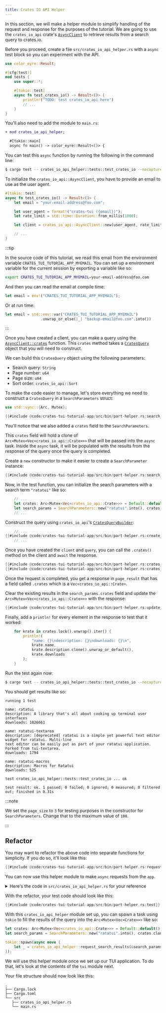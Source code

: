 ```yaml
---
title: Crates IO API Helper
---
```


In this section, we will make a helper module to simplify handling of the request and response for
the purposes of the tutorial. We are going to use the `crates_io_api` crate's [`AsyncClient`] to
retrieve results from a search query to crates.io.

[`AsyncClient`]:
  https://docs.rs/crates_io_api/latest/crates_io_api/struct.AsyncClient.html#method.new

Before you proceed, create a file `src/crates_io_api_helper.rs` with a `async` test block so you can
experiment with the API.

```rust title="src/crates_io_api_helper.rs"
use color_eyre::Result;

#[cfg(test)]
mod tests {
    use super::*;

    #[tokio::test]
    async fn test_crates_io() -> Result<()> {
        println!("TODO: test crates_io_api here")
        // ...
    }
}
```

You'll also need to add the module to `main.rs`:

```diff lang="rust" title="src/main.rs"
+ mod crates_io_api_helper;

  #[tokio::main]
  async fn main() -> color_eyre::Result<()> {
```

You can test this `async` function by running the following in the command line:

```bash
$ cargo test -- crates_io_api_helper::tests::test_crates_io --nocapture
```

To initialize the `crates_io_api::AsyncClient`, you have to provide an email to use as the user
agent.

```rust title="src/crates_io_api_helper.rs ::tests"
#[tokio::test]
async fn test_crates_io() -> Result<()> {
    let email = "your-email-address@foo.com";

    let user_agent = format!("crates-tui ({email})");
    let rate_limit = std::time::Duration::from_millis(1000);

    let client = crates_io_api::AsyncClient::new(user_agent, rate_limit)?;

    // ...
}
```

:::tip

In the source code of this tutorial, we read this email from the environment variable
`CRATES_TUI_TUTORIAL_APP_MYEMAIL`. You can set up a environment variable for the current session by
exporting a variable like so:

```bash
export CRATES_TUI_TUTORIAL_APP_MYEMAIL=your-email-address@foo.com
```

And then you can read the email at compile time:

```rust
let email = env!("CRATES_TUI_TUTORIAL_APP_MYEMAIL");
```

Or at run time:

```rust
let email = std::env::var("CRATES_TUI_TUTORIAL_APP_MYEMAIL")
                .unwrap_or_else(|_| "backup-email@foo.com".into())
```

:::

Once you have created a client, you can make a query using the [`AsyncClient::crates`] function.
This `crates` method takes a [`CratesQuery`] object that you will need to construct.

[`AsyncClient::crates`]:
  https://docs.rs/crates_io_api/latest/crates_io_api/struct.AsyncClient.html#method.crates
[`CratesQuery`]: https://docs.rs/crates_io_api/latest/crates_io_api/struct.CratesQuery.html

We can build this `CratesQuery` object using the following parameters:

- Search query: `String`
- Page number: `u64`
- Page size: `u64`
- Sort order: `crates_io_api::Sort`

To make the code easier to manage, let's store everything we need to construct a `CratesQuery` in a
`SearchParameters` struct:

```rust title="src/crates_io_api_helper.rs"
use std::sync::{Arc, Mutex};

{{#include @code/crates-tui-tutorial-app/src/bin/part-helper.rs:search_parameters}}
```

You'll notice that we also added a `crates` field to the `SearchParameters`.

This `crates` field will hold a clone of `Arc<Mutex<Vec<crates_io_api::Crate>>>` that will be passed
into the `async` task. Inside the `async` task, it will be populated with the results from the
response of the query once the query is completed.

Create a `new` constructor to make it easier to create a `SearchParameter` instance:

```rust title="src/crates_io_api_helper.rs"
{{#include @code/crates-tui-tutorial-app/src/bin/part-helper.rs:search_parameters_new}}
```

Now, in the test function, you can initialize the search parameters with a search term `"ratatui"`
like so:

```rust title="src/crates_io_api_helper.rs (tests::test_crates_io)"
    // ...
    let crates: Arc<Mutex<Vec<crates_io_api::Crate>>> = Default::default();
    let search_params = SearchParameters::new("ratatui".into(), crates.clone());
    // ...
```

Construct the query using `crates_io_api`'s [`CratesQueryBuilder`]:

[`CratesQueryBuilder`]:
  https://docs.rs/crates_io_api/latest/crates_io_api/struct.CratesQueryBuilder.html

```rust title="src/crates_io_api_helper.rs (tests::test_crates_io)"
    // ...
{{#include @code/crates-tui-tutorial-app/src/bin/part-helper.rs:create_query}}
    // ...
```

Once you have created the `client` and `query`, you can call the `.crates()` method on the client
and `await` the response.

```rust title="src/crates_io_api_helper.rs (tests::test_crates_io)"
{{#include @code/crates-tui-tutorial-app/src/bin/part-helper.rs:crates_query}}
{{#include @code/crates-tui-tutorial-app/src/bin/part-helper.rs:crates_response}}
```

Once the request is completed, you get a response in `page_result` that has a field called `.crates`
which is a `Vec<crates_io_api::Crate>`.

Clear the existing results in the `search_params.crates` field and update the
`Arc<Mutex<Vec<crates_io_api::Crate>>>` with the response:

```rust title="src/crates_io_api_helper.rs (tests::test_crates_io)"
{{#include @code/crates-tui-tutorial-app/src/bin/part-helper.rs:update_state}}
```

Finally, add a `println!` for every element in the response to test that it worked:

```rust title="src/crates_io_api_helper.rs (tests::test_crates_io)"
    for krate in crates.lock().unwrap().iter() {
        println!(
            "name: {}\ndescription: {}\ndownloads: {}\n",
            krate.name,
            krate.description.clone().unwrap_or_default(),
            krate.downloads
        );
    }
```

Run the test again now:

```bash
$ cargo test -- crates_io_api_helper::tests::test_crates_io --nocapture
```

You should get results like so:

```plain
running 1 test

name: ratatui
description: A library that's all about cooking up terminal user interfaces
downloads: 1026661

name: ratatui-textarea
description: [deprecated] ratatui is a simple yet powerful text editor widget for ratatui. Multi-line
text editor can be easily put as part of your ratatui application. Forked from tui-textarea.
downloads: 1794

name: ratatui-macros
description: Macros for Ratatui
downloads: 525

test crates_io_api_helper::tests::test_crates_io ... ok

test result: ok. 1 passed; 0 failed; 0 ignored; 0 measured; 0 filtered out; finished in 0.31s
```

:::note

We set the `page_size` to `3` for testing purposes in the constructor for `SearchParameters`. Change
that to the maximum value of `100`.

:::

## Refactor

You may want to refactor the above code into separate functions for simplicity. If you do so, it'll
look like this:

```rust title="src/crates_io_api_helper.rs"
{{#include @code/crates-tui-tutorial-app/src/bin/part-helper.rs:request_search_results}}
```

You can now use this helper module to make `async` requests from the `app`.

<details>

<summary>Here's the code in <code>src/crates_io_api_helper.rs</code> for your reference</summary>

```rust title="src/crates_io_api_helper.rs"
{{#include @code/crates-tui-tutorial-app/src/bin/part-helper.rs:helper}}
```

</details>

With the refactor, your test code should look like this:

```rust title="src/crates_io_api_helper.rs"
{{#include @code/crates-tui-tutorial-app/src/bin/part-helper.rs:test}}
```

With this `crates_io_api_helper` module set up, you can spawn a task using `tokio` to fill the
results of the query into the `Arc<Mutex<Vec<Crate>>>` like so:

```rust
let crates: Arc<Mutex<Vec<crates_io_api::Crate>>> = Default::default();
let search_params = SearchParameters::new("ratatui".into(), crates.clone());

tokio::spawn(async move {
    let _ = crates_io_api_helper::request_search_results(&search_params).await;
});
```

We will use this helper module once we set up our TUI application. To do that, let's look at the
contents of the `tui` module next.

Your file structure should now look like this:

```
.
├── Cargo.lock
├── Cargo.toml
└── src
   ├── crates_io_api_helper.rs
   └── main.rs
```
